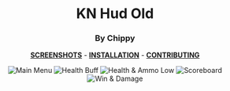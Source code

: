 <div align="center">

# KN Hud Old 
### By Chippy

**[SCREENSHOTS](../screenshots/showcase.md)** -
**[INSTALLATION](https://github.com/Hypnootize/TF2-HUD-GitHub-Resources/blob/main/installation/windows_install.md)** -
**[CONTRIBUTING](https://github.com/Hypnootize/TF2-HUD-GitHub-Resources/blob/main/contributing/github_contributing.md)**

![Main Menu](../screenshots/01_Main_Menu.jpg)
![Health Buff](../screenshots/05_Health_Buff.jpg)
![Health & Ammo Low](../screenshots/06_Health_Ammo_Low.jpg)
![Scoreboard](../screenshots/09_Scoreboard.jpg)
![Win & Damage](../screenshots/12_Win.jpg)
